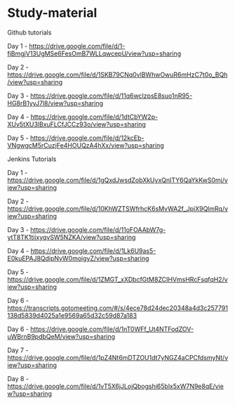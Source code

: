 # Study-material
Github tutorials

Day 1 - https://drive.google.com/file/d/1-fjBmgjV13UgMSe6FesOmB7WLLqwcepU/view?usp=sharing

Day 2 - https://drive.google.com/file/d/1SKB79CNq0vlBWhwOwuR6mHzC7t0o_BQh/view?usp=sharing

Day 3 - https://drive.google.com/file/d/11q6wcIzpsE8suo1nR95-HG8rB1yyJ7l8/view?usp=sharing

Day 4 - https://drive.google.com/file/d/1dtCbYW2p-XUv5tXU3lBxuFLCfJCCz93o/view?usp=sharing

Day 5 - https://drive.google.com/file/d/12kcEb-VNgwgcM5rCuzjFe4HOUQzA4hXx/view?usp=sharing

Jenkins Tutorials

Day 1 - https://drive.google.com/file/d/1gQxdJwsdZobXkUyxQnITY6QaYkKwS0mj/view?usp=sharing

Day 2 - https://drive.google.com/file/d/10KhWZTSWfrhcK6sMvWA2f_JpiX9QlmRq/view?usp=sharing

Day 3 - https://drive.google.com/file/d/11oFOAAbW7g-ytT8TK1tiixyqvSW5NZKA/view?usp=sharing

Day 4 - https://drive.google.com/file/d/1Lk6U9as5-E0kuEPAJ8QdipNyW0moigyZ/view?usp=sharing

Day 5 - https://drive.google.com/file/d/1ZMGT_xXDbcfGtM8ZCIHVmsHRcFsqfqH2/view?usp=sharing

Day 6 - https://transcripts.gotomeeting.com/#/s/4ece78d24dec20348a4d3c257791138d5839d4025a1e9569a65d32c59d87a183

Day 6 - https://drive.google.com/file/d/1nT0WFf_Ut4NTFodZOV-uWBrnB9pdbQeM/view?usp=sharing

Day 7 - https://drive.google.com/file/d/1pZ4Nt6mDTZOU1dt7yNGZ4aCPCfdsmyNt/view?usp=sharing

Day 8 - https://drive.google.com/file/d/1vT5X6jJLojQbogshi65blx5xW7N9e8qE/view?usp=sharing
